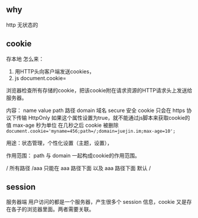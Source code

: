 ## why
http 无状态的

## cookie
存本地
怎么来：
1. 用HTTP头向客户端发送cookies，
2. js document.cookie=

浏览器检查所有存储的cookie，把该cookie附在请求资源的HTTP请求头上发送给服务器。

内容：
name 
value 
path 路径
domain 域名
secure 安全 cookie 只会在 https 协议下传输
HttpOnly 如果这个属性设置为true，就不能通过js脚本来获取cookie的值
max-age 秒为单位 在几秒之后 cookie 被删除
`document.cookie='myname=456;path=/;domain=juejin.im;max-age=10';`

用途：状态管理，个性化设置（主题，设置），

作用范围：
path 与 domain 一起构成cookie的作用范围。

/ 所有路径
/aaa  只能在 aaa 路径下面 以及 aaa 路径下面
默认 /
## session
服务器端
用户访问的都是一个服务器，产生很多个 session 信息，cookie 又是存在各子的浏览器里面。两者需要关联。
